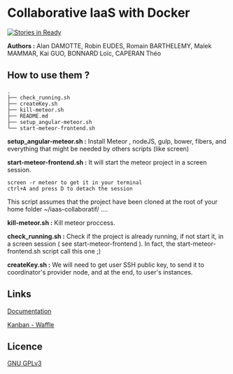 Collaborative IaaS with Docker
==============================

[![Stories in Ready](https://badge.waffle.io/EudesRobin/iaas-collaboratif.png?label=ready&title=Ready)](https://waffle.io/EudesRobin/iaas-collaboratif)

**Authors :** 
Alan DAMOTTE, Robin EUDES, Romain BARTHELEMY, Malek MAMMAR, Kai GUO, BONNARD Loïc, CAPERAN Théo


How to use them  ?
---------------
    .
    ├── check_running.sh
    ├── createKey.sh
    ├── kill-meteor.sh
    ├── README.md
    ├── setup_angular-meteor.sh
    └── start-meteor-frontend.sh

**setup_angular-meteor.sh :**
Install Meteor , nodeJS, gulp, bower, fibers, and everything that might be needed by others scripts (like screen)

**start-meteor-frontend.sh :**
It will start the meteor project in a screen session.

    screen -r meteor to get it in your terminal
    ctrl+A and press D to detach the session

This script assumes that the project have been cloned at the root of your home folder
    ~/iaas-collaboratif/ ....

**kill-meteor.sh :**
Kill meteor proccess.

**check_running.sh :**
Check if the project is already running, if not start it, in a screen session ( see start-meteor-frontend ).
In fact, the start-meteor-frontend.sh script call this one ;)

**createKey.sh :**
We will need to get user SSH public key, to send it to coordinator's provider node, and at the end, to user's instances.

Links
-------
[Documentation](http://air.imag.fr/index.php/Projets-2015-2016-IaaS_Docker)

[Kanban - Waffle](https://waffle.io/EudesRobin/iaas-collaboratif)

Licence
-------
[GNU GPLv3](https://www.gnu.org/licenses/gpl-3.0.fr.html)
